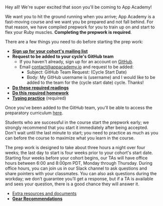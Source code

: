 Hey all! We're super excited that soon you'll be coming to App
Academy!

We want you to hit the ground running when you arrive; App Academy is
a fast-moving course and we want you be prepared and not fall
behind. For that reason, we have compiled prepwork for you to train up
on and start to flex your Ruby muscles. **Completing the prepwork is
required**.

There are a few things you need to do before starting the prep work:

* **[Sign up for your cohort's mailing list][mailing-signup]**
* **Request to be added to your cycle's GitHub team**
  * If you haven't already, sign up for an account on [GitHub][github].
  * Email contact@appacademy.io and request to be added:
    * Subject: GitHub Team Request: (Cycle Start Date)
    * Body: My GitHub username is (username) and I would like to be
      added to the team for the (cycle start date) cycle. Thanks!
* **[Do these required readings][pre-course-readings]**
* **[Do this required homework][homework]**
* **[Typing practice][typing-practice]** (required)

Once you've been added to the GitHub team, you'll be able to access the
preparatory curriculum [here][appacademy-prep].

Students who are successful in the course start the prepwork early; we
strongly recommend that you start it immediately after being accepted.
Don't wait until the last minute to start; you need to practice as much
as you can before the course to maximize what you learn in the course.

The prep work is designed to take about three hours a night over four
weeks; the last day to start is four weeks prior to your cohort's start
date. Starting four weeks before your cohort begins, our TAs will have
office hours between 6:00 and 8:00pm PDT, Monday through Thursday.
During office hours, you can join us in our Slack channel to ask
questions and share pointers with your classmates. You can also ask
questions during the workday; we don’t guarantee you’ll get a response,
but if a TA is available and sees your question, there is a good chance
they will answer it.

* [Extra resources and documents][extra-resources]
* **[Gear Recommendations][gear]**

[appacademy-prep]: https://github.com/appacademy/appacademy-prep
[extra-resources]: ./extra-resources
[gear]: ./gear
[github]: https://github.com
[homework]: ./homework
[mailing-signup]: ./mailing-signup
[pre-course-readings]: ./readings
[typing-practice]: ./typing
